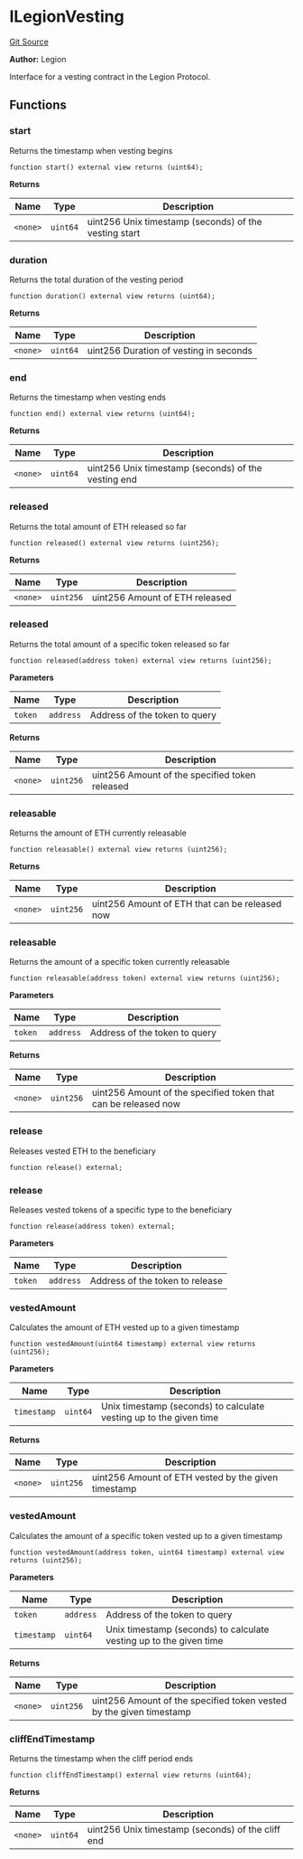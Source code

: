 # ILegionVesting
[Git Source](https://github.com/Legion-Team/legion-protocol-contracts/blob/1b4860840757d3318edea1bebfb7423e200bff55/src/interfaces/vesting/ILegionVesting.sol)

**Author:**
Legion

Interface for a vesting contract in the Legion Protocol.


## Functions
### start

Returns the timestamp when vesting begins


```solidity
function start() external view returns (uint64);
```
**Returns**

|Name|Type|Description|
|----|----|-----------|
|`<none>`|`uint64`|uint256 Unix timestamp (seconds) of the vesting start|


### duration

Returns the total duration of the vesting period


```solidity
function duration() external view returns (uint64);
```
**Returns**

|Name|Type|Description|
|----|----|-----------|
|`<none>`|`uint64`|uint256 Duration of vesting in seconds|


### end

Returns the timestamp when vesting ends


```solidity
function end() external view returns (uint64);
```
**Returns**

|Name|Type|Description|
|----|----|-----------|
|`<none>`|`uint64`|uint256 Unix timestamp (seconds) of the vesting end|


### released

Returns the total amount of ETH released so far


```solidity
function released() external view returns (uint256);
```
**Returns**

|Name|Type|Description|
|----|----|-----------|
|`<none>`|`uint256`|uint256 Amount of ETH released|


### released

Returns the total amount of a specific token released so far


```solidity
function released(address token) external view returns (uint256);
```
**Parameters**

|Name|Type|Description|
|----|----|-----------|
|`token`|`address`|Address of the token to query|

**Returns**

|Name|Type|Description|
|----|----|-----------|
|`<none>`|`uint256`|uint256 Amount of the specified token released|


### releasable

Returns the amount of ETH currently releasable


```solidity
function releasable() external view returns (uint256);
```
**Returns**

|Name|Type|Description|
|----|----|-----------|
|`<none>`|`uint256`|uint256 Amount of ETH that can be released now|


### releasable

Returns the amount of a specific token currently releasable


```solidity
function releasable(address token) external view returns (uint256);
```
**Parameters**

|Name|Type|Description|
|----|----|-----------|
|`token`|`address`|Address of the token to query|

**Returns**

|Name|Type|Description|
|----|----|-----------|
|`<none>`|`uint256`|uint256 Amount of the specified token that can be released now|


### release

Releases vested ETH to the beneficiary


```solidity
function release() external;
```

### release

Releases vested tokens of a specific type to the beneficiary


```solidity
function release(address token) external;
```
**Parameters**

|Name|Type|Description|
|----|----|-----------|
|`token`|`address`|Address of the token to release|


### vestedAmount

Calculates the amount of ETH vested up to a given timestamp


```solidity
function vestedAmount(uint64 timestamp) external view returns (uint256);
```
**Parameters**

|Name|Type|Description|
|----|----|-----------|
|`timestamp`|`uint64`|Unix timestamp (seconds) to calculate vesting up to the given time|

**Returns**

|Name|Type|Description|
|----|----|-----------|
|`<none>`|`uint256`|uint256 Amount of ETH vested by the given timestamp|


### vestedAmount

Calculates the amount of a specific token vested up to a given timestamp


```solidity
function vestedAmount(address token, uint64 timestamp) external view returns (uint256);
```
**Parameters**

|Name|Type|Description|
|----|----|-----------|
|`token`|`address`|Address of the token to query|
|`timestamp`|`uint64`|Unix timestamp (seconds) to calculate vesting up to the given time|

**Returns**

|Name|Type|Description|
|----|----|-----------|
|`<none>`|`uint256`|uint256 Amount of the specified token vested by the given timestamp|


### cliffEndTimestamp

Returns the timestamp when the cliff period ends


```solidity
function cliffEndTimestamp() external view returns (uint64);
```
**Returns**

|Name|Type|Description|
|----|----|-----------|
|`<none>`|`uint64`|uint256 Unix timestamp (seconds) of the cliff end|



